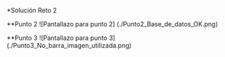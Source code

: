 *Solución Reto 2

**Punto 2
![Pantallazo para punto 2] (./Punto2_Base_de_datos_OK.png)

**Punto 3
![Pantallazo para punto 3] (./Punto3_No_barra_imagen_utilizada.png)